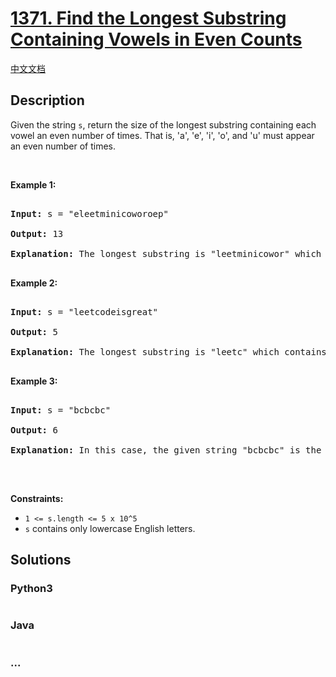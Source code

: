 # [1371. Find the Longest Substring Containing Vowels in Even Counts](https://leetcode.com/problems/find-the-longest-substring-containing-vowels-in-even-counts)

[中文文档](/solution/1300-1399/1371.Find%20the%20Longest%20Substring%20Containing%20Vowels%20in%20Even%20Counts/README.md)

## Description

<p>Given the string <code>s</code>, return the size of the longest substring containing each vowel an even number of times. That is, &#39;a&#39;, &#39;e&#39;, &#39;i&#39;, &#39;o&#39;, and &#39;u&#39; must appear an even number of times.</p>

<p>&nbsp;</p>

<p><strong>Example 1:</strong></p>

<pre>

<strong>Input:</strong> s = &quot;eleetminicoworoep&quot;

<strong>Output:</strong> 13

<strong>Explanation: </strong>The longest substring is &quot;leetminicowor&quot; which contains two each of the vowels: <strong>e</strong>, <strong>i</strong> and <strong>o</strong> and zero of the vowels: <strong>a</strong> and <strong>u</strong>.

</pre>

<p><strong>Example 2:</strong></p>

<pre>

<strong>Input:</strong> s = &quot;leetcodeisgreat&quot;

<strong>Output:</strong> 5

<strong>Explanation:</strong> The longest substring is &quot;leetc&quot; which contains two e&#39;s.

</pre>

<p><strong>Example 3:</strong></p>

<pre>

<strong>Input:</strong> s = &quot;bcbcbc&quot;

<strong>Output:</strong> 6

<strong>Explanation:</strong> In this case, the given string &quot;bcbcbc&quot; is the longest because all vowels: <strong>a</strong>, <strong>e</strong>, <strong>i</strong>, <strong>o</strong> and <strong>u</strong> appear zero times.

</pre>

<p>&nbsp;</p>

<p><strong>Constraints:</strong></p>

<ul>
    <li><code>1 &lt;= s.length &lt;= 5 x 10^5</code></li>
    <li><code>s</code>&nbsp;contains only lowercase English letters.</li>
</ul>

## Solutions

<!-- tabs:start -->

### **Python3**

```python

```

### **Java**

```java

```

### **...**

```

```

<!-- tabs:end -->
